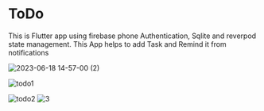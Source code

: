 # ToDo
 This is Flutter app using firebase phone Authentication, Sqlite and reverpod state management. This App helps to add Task and Remind it from notifications

 
![2023-06-18 14-57-00 (2)](https://github.com/Samindu-Denuwan/ToDo/assets/86373715/5dfc2be7-9a86-4d92-be62-d04c85844968)


![todo1](https://github.com/Samindu-Denuwan/ToDo/assets/86373715/eafea785-fb5a-4402-8286-21edd6abff5a)

![todo2](https://github.com/Samindu-Denuwan/ToDo/assets/86373715/f69ff5ee-5727-40d5-8633-ab9ee942d9f2)
![3](https://github.com/Samindu-Denuwan/ToDo/assets/86373715/11c3553d-8a0a-444c-b664-db44adc27c48)
